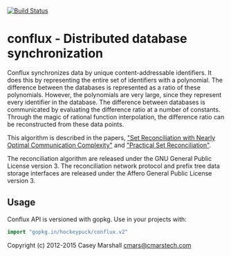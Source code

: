 [![Build Status](https://travis-ci.org/hockeypuck/conflux.svg?branch=v2)](https://travis-ci.org/hockeypuck/conflux)

conflux - Distributed database synchronization
==============================================

Conflux synchronizes data by unique content-addressable identifiers.
It does this by representing the entire set of identifiers with a
polynomial. The difference between the databases is represented as
a ratio of these polynomials. However, the polynomials are very large,
since they represent every identifier in the database. The difference
between databases is communicated by evaluating the difference ratio
at a number of constants. Through the magic of rational function
interpolation, the difference ratio can be reconstructed from these
data points.

This algorithm is described in the papers, ["Set Reconciliation with 
Nearly Optimal Communication Complexity"](http://ipsit.bu.edu/documents/ieee-it3-web.pdf) and 
["Practical Set Reconciliation"](http://ipsit.bu.edu/documents/BUTR2002-01.ps).

The reconciliation algorithm are released under the GNU General Public License version 3.
The reconciliation network protocol and prefix tree data storage interfaces
are released under the Affero General Public License version 3.

Usage
-----
Conflux API is versioned with gopkg. Use in your projects with:

```go
import "gopkg.in/hockeypuck/conflux.v2"
```

Copyright (c) 2012-2015  Casey Marshall <cmars@cmarstech.com>
